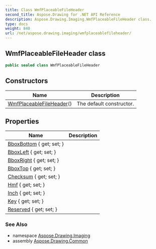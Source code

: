```yaml
---
title: Class WmfPlaceableFileHeader
second_title: Aspose.Drawing for .NET API Reference
description: Aspose.Drawing.Imaging.WmfPlaceableFileHeader class. 
type: docs
weight: 840
url: /net/aspose.drawing.imaging/wmfplaceablefileheader/
---
```

## WmfPlaceableFileHeader class

```csharp
public sealed class WmfPlaceableFileHeader
```

## Constructors

| Name | Description |
| --- | --- |
| [WmfPlaceableFileHeader](wmfplaceablefileheader/)() | The default constructor. |

## Properties

| Name | Description |
| --- | --- |
| [BboxBottom](../../aspose.drawing.imaging/wmfplaceablefileheader/bboxbottom/) { get; set; } |  |
| [BboxLeft](../../aspose.drawing.imaging/wmfplaceablefileheader/bboxleft/) { get; set; } |  |
| [BboxRight](../../aspose.drawing.imaging/wmfplaceablefileheader/bboxright/) { get; set; } |  |
| [BboxTop](../../aspose.drawing.imaging/wmfplaceablefileheader/bboxtop/) { get; set; } |  |
| [Checksum](../../aspose.drawing.imaging/wmfplaceablefileheader/checksum/) { get; set; } |  |
| [Hmf](../../aspose.drawing.imaging/wmfplaceablefileheader/hmf/) { get; set; } |  |
| [Inch](../../aspose.drawing.imaging/wmfplaceablefileheader/inch/) { get; set; } |  |
| [Key](../../aspose.drawing.imaging/wmfplaceablefileheader/key/) { get; set; } |  |
| [Reserved](../../aspose.drawing.imaging/wmfplaceablefileheader/reserved/) { get; set; } |  |

### See Also

* namespace [Aspose.Drawing.Imaging](../../aspose.drawing.imaging/)
* assembly [Aspose.Drawing.Common](../../)


